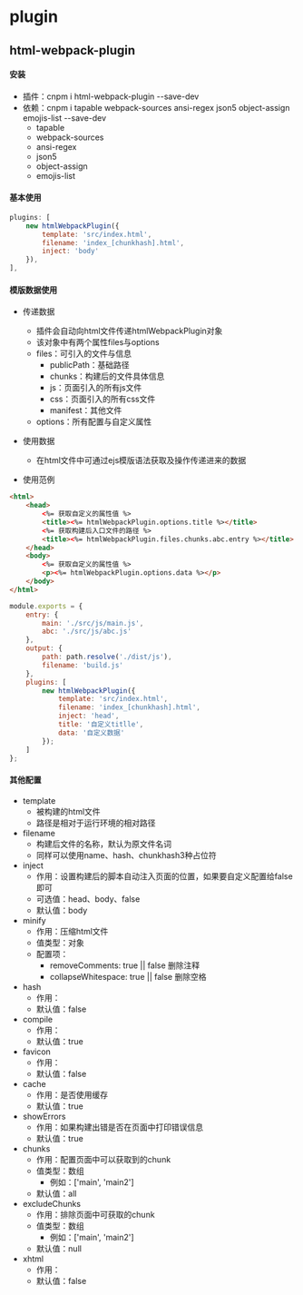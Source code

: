 # plugin

## html-webpack-plugin

#### 安装
- 插件：cnpm i html-webpack-plugin --save-dev
- 依赖：cnpm i tapable webpack-sources ansi-regex json5 object-assign emojis-list --save-dev
    + tapable 
    + webpack-sources 
    + ansi-regex 
    + json5 
    + object-assign
    + emojis-list

#### 基本使用
```javascript
plugins: [
	new htmlWebpackPlugin({
		template: 'src/index.html',
		filename: 'index_[chunkhash].html',
		inject: 'body'
	}),
],
```

#### 模版数据使用
- 传递数据
    + 插件会自动向html文件传递htmlWebpackPlugin对象
    + 该对象中有两个属性files与options
    + files：可引入的文件与信息
        * publicPath：基础路径
        * chunks：构建后的文件具体信息
        *  js：页面引入的所有js文件
        * css：页面引入的所有css文件
        * manifest：其他文件
    + options：所有配置与自定义属性

- 使用数据
    + 在html文件中可通过ejs模版语法获取及操作传递进来的数据

- 使用范例
```html
<html>
	<head>
		<%= 获取自定义的属性值 %>
		<title><%= htmlWebpackPlugin.options.title %></title>
		<%= 获取构建后入口文件的路径 %>
		<title><%= htmlWebpackPlugin.files.chunks.abc.entry %></title>
	</head>
	<body>
		<%= 获取自定义的属性值 %>
		<p><%= htmlWebpackPlugin.options.data %></p>
	</body>
</html>
```
```javascript
module.exports = {
	entry: {
		main: './src/js/main.js',
		abc: './src/js/abc.js'
	},
	output: {
		path: path.resolve('./dist/js'),
		filename: 'build.js'
	},
	plugins: [
		new htmlWebpackPlugin({
			template: 'src/index.html',
			filename: 'index_[chunkhash].html',
			inject: 'head',
			title: '自定义titlle',
			data: '自定义数据'
		});
	]
};
```

#### 其他配置
- template
    + 被构建的html文件
    + 路径是相对于运行环境的相对路径
- filename
    + 构建后文件的名称，默认为原文件名词
    + 同样可以使用name、hash、chunkhash3种占位符
- inject
    + 作用：设置构建后的脚本自动注入页面的位置，如果要自定义配置给false即可
    + 可选值：head、body、false
    + 默认值：body
- minify
    + 作用：压缩html文件
    + 值类型：对象
    + 配置项：
        * removeComments: true || false 删除注释
        * collapseWhitespace: true || false 删除空格
- hash
    + 作用：
    + 默认值：false
- compile
    + 作用：
    + 默认值：true
- favicon
    + 作用：
    + 默认值：false
- cache
    + 作用：是否使用缓存
    + 默认值：true
- showErrors
    + 作用：如果构建出错是否在页面中打印错误信息
    + 默认值：true
- chunks
    + 作用：配置页面中可以获取到的chunk
    + 值类型：数组
        * 例如：['main', 'main2']
    + 默认值：all
- excludeChunks
    + 作用：排除页面中可获取的chunk
    + 值类型：数组
        * 例如：['main', 'main2']
    + 默认值：null
- xhtml
    + 作用：
    + 默认值：false
